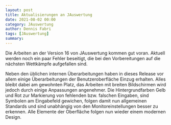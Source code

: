 ```yaml
---
layout: post
title: Aktualisierungen an JAuswertung
date: 2021-08-02 00:00
category: JAuswertung
author: Dennis Fabri
tags: [JAuswertung]
summary: 
---
```


Die Arbeiten an der Version 16 von JAuswertung kommen gut voran.
Aktuell werden noch ein paar Fehler beseitigt, die bei den Vorbereitungen auf die nächsten Wettkämpfe aufgefallen sind.

Neben den üblichen internen Überarbeitungen haben in dieses Release vor allem einige Überarbeitungen der
Benutzeroberfläche Einzug erhalten. Alles bleibt dabei am gewohnten Platz, das Arbeiten mit breiten Bildschirmen wird
jedoch durch einige Anpassungen angenehmer. Die Hintergrundfarben Gelb und Rot zur Markierung von fehlenden bzw. falschen
Eingaben, sind Symbolen am Eingabefeld gewichen, folgen damit nun allgemeinen Standards und sind unabhängig von den
Monitoreinstellungen besser zu erkennen. Alle Elemente der Oberfläche folgen nun wieder einem modernen Design.
